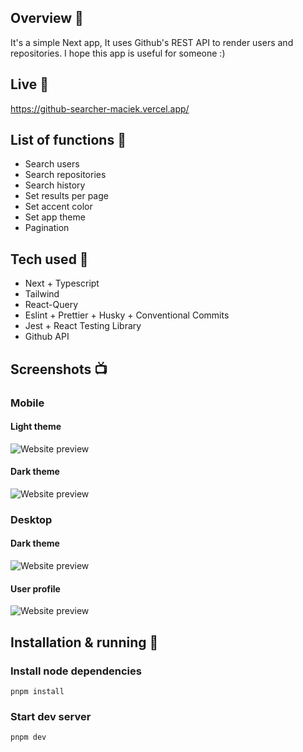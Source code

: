 
## Overview 🎉
It's a simple Next app, It uses Github's REST API to render users and repositories. I hope this app is useful for someone :)

## Live 📍
https://github-searcher-maciek.vercel.app/

## List of functions 📃
- Search users
- Search repositories
- Search history
- Set results per page
- Set accent color
- Set app theme
- Pagination

## Tech used 🔧
- Next + Typescript
- Tailwind
- React-Query
- Eslint + Prettier + Husky + Conventional Commits
- Jest + React Testing Library
- Github API

## Screenshots 📺
### Mobile

#### Light theme
![Website preview](https://raw.githubusercontent.com/MaciejGarncarski/github-api/main/readme-screenshots/mobile-light.png?raw=true?raw=true "Mobile light")

#### Dark theme
![Website preview](https://raw.githubusercontent.com/MaciejGarncarski/github-api/main/readme-screenshots/mobile-dark.png?raw=true?raw=true "Mobile Dark")

### Desktop

#### Dark theme
![Website preview](https://raw.githubusercontent.com/MaciejGarncarski/github-api/main/readme-screenshots/desktop-dark.png?raw=true?raw=true "Desktop Dark")

#### User profile
![Website preview](https://raw.githubusercontent.com/MaciejGarncarski/github-api/main/readme-screenshots/user-profile-desktop.png?raw=true?raw=true "Desktop user profile")

## Installation & running 💾

### Install node dependencies
```
pnpm install
```

### Start dev server
```
pnpm dev
```